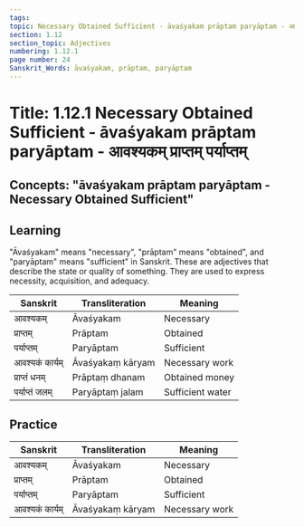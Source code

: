 ```yaml
---
tags:
topic: Necessary Obtained Sufficient - āvaśyakam prāptam paryāptam - आवश्यकम् प्राप्तम् पर्याप्तम्
section: 1.12
section_topic: Adjectives
numbering: 1.12.1
page number: 24
Sanskrit_Words: āvaśyakam, prāptam, paryāptam
---
```

# Title: 1.12.1 Necessary Obtained Sufficient - āvaśyakam prāptam paryāptam - आवश्यकम् प्राप्तम् पर्याप्तम्
## Concepts: "āvaśyakam prāptam paryāptam - Necessary Obtained Sufficient"

## Learning
"Āvaśyakam" means "necessary", "prāptam" means "obtained", and "paryāptam" means "sufficient" in Sanskrit. These are adjectives that describe the state or quality of something. They are used to express necessity, acquisition, and adequacy.

| Sanskrit           | Transliteration      | Meaning                          |
| ------------------ | -------------------- | -------------------------------- |
| आवश्यकम्          | Āvaśyakam            | Necessary                        |
| प्राप्तम्           | Prāptam              | Obtained                         |
| पर्याप्तम्         | Paryāptam            | Sufficient                       |
| आवश्यकं कार्यम्   | Āvaśyakaṃ kāryam     | Necessary work                   |
| प्राप्तं धनम्       | Prāptaṃ dhanam       | Obtained money                   |
| पर्याप्तं जलम्     | Paryāptaṃ jalam      | Sufficient water                 |

## Practice
| Sanskrit           | Transliteration      | Meaning                          |
| ------------------ | -------------------- | -------------------------------- |
| आवश्यकम्          | Āvaśyakam            | Necessary                        |
| प्राप्तम्           | Prāptam              | Obtained                         |
| पर्याप्तम्         | Paryāptam            | Sufficient                       |
| आवश्यकं कार्यम्   | Āvaśyakaṃ kāryam     | Necessary work                   |
